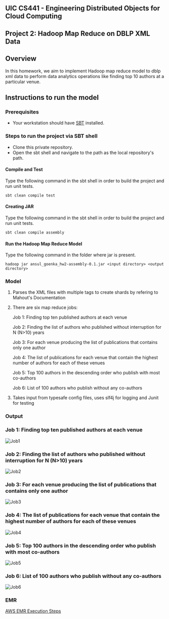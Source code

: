 ## UIC CS441 - Engineering Distributed Objects for Cloud Computing

## Project 2: Hadoop Map Reduce on DBLP XML Data 

## Overview

In this homework, we aim to implement Hadoop map reduce model to dblp xml data to perform data analytics operations like finding top 10 authors at a particular venue.

## Instructions to run the model

### Prerequisites

- Your workstation should have [SBT](https://www.scala-sbt.org/) installed.

### Steps to run the project via SBT shell

- Clone this private repository.
- Open the sbt shell and navigate to the path as the local repository's path.

#### Compile and Test
Type the following command in the sbt shell in order to build the project and run unit tests.

```
sbt clean compile test
```

#### Creating JAR
Type the following command in the sbt shell in order to build the project and run unit tests.

```
sbt clean compile assembly
```

#### Run the Hadoop Map Reduce Model

Type the following command in the folder where jar is present.

```
hadoop jar ansul_goenka_hw2-assembly-0.1.jar <input directory> <output directory>
```
        
### Model

1. Parses the XML files with multiple tags to create shards by refering to Mahout's Documentation

2. There are six map reduce jobs:

    Job 1: Finding top ten published authors at each venue  
    
    Job 2: Finding the list of authors who published without interruption for N (N>10) years  
    
    Job 3: For each venue producing the list of publications that contains only one author  
    
    Job 4: The list of publications for each venue that contain the highest number of authors for each of these venues 
    
    Job 5: Top 100 authors in the descending order who publish with most co-authors  
    
    Job 6: List of 100 authors who publish without any co-authors  
    

3. Takes input from typesafe config files, uses slf4j for logging and Junit for testing

### Output
    
### Job 1: Finding top ten published authors at each venue  

![Job1](https://raw.githubusercontent.com/ansul2k/dblp-mapreduce/main/images/Job1.PNG)
    
### Job 2: Finding the list of authors who published without interruption for N (N>10) years  

![Job2](https://raw.githubusercontent.com/ansul2k/dblp-mapreduce/main/images/Job2.PNG)
    
### Job 3: For each venue producing the list of publications that contains only one author  

![Job3](https://raw.githubusercontent.com/ansul2k/dblp-mapreduce/main/images/Job3.PNG)

### Job 4: The list of publications for each venue that contain the highest number of authors for each of these venues   
 
![Job4](https://raw.githubusercontent.com/ansul2k/dblp-mapreduce/main/images/Job4.PNG)
    
### Job 5: Top 100 authors in the descending order who publish with most co-authors  

![Job5](https://raw.githubusercontent.com/ansul2k/dblp-mapreduce/main/images/Job5.png)
    
### Job 6: List of 100 authors who publish without any co-authors  

![Job6](https://raw.githubusercontent.com/ansul2k/dblp-mapreduce/main/images/Job6.png)
    

### EMR
[AWS EMR Execution Steps](https://youtu.be/cn2a_lSgGhU)


